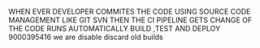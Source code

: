 WHEN EVER DEVELOPER COMMITES THE CODE USING SOURCE CODE MANAGEMENT LIKE
GIT SVN THEN THE CI PIPELINE GETS CHANGE OF THE CODE RUNS AUTOMATICALLY BUILD ,TEST AND DEPLOY
9000395416
we are disable discard old builds
